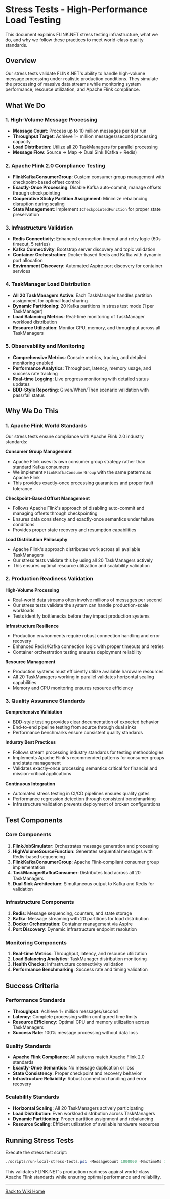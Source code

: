 # Stress Tests - High-Performance Load Testing

This document explains FLINK.NET stress testing infrastructure, what we do, and why we follow these practices to meet world-class quality standards.

## Overview

Our stress tests validate FLINK.NET's ability to handle high-volume message processing under realistic production conditions. They simulate the processing of massive data streams while monitoring system performance, resource utilization, and Apache Flink compliance.

## What We Do

### 1. High-Volume Message Processing
- **Message Count**: Process up to 10 million messages per test run
- **Throughput Target**: Achieve 1+ million messages/second processing capacity
- **Load Distribution**: Utilize all 20 TaskManagers for parallel processing
- **Message Flow**: Source → Map → Dual Sink (Kafka + Redis)

### 2. Apache Flink 2.0 Compliance Testing
- **FlinkKafkaConsumerGroup**: Custom consumer group management with checkpoint-based offset control
- **Exactly-Once Processing**: Disable Kafka auto-commit, manage offsets through checkpointing
- **Cooperative Sticky Partition Assignment**: Minimize rebalancing disruption during scaling
- **State Management**: Implement `ICheckpointedFunction` for proper state preservation

### 3. Infrastructure Validation
- **Redis Connectivity**: Enhanced connection timeout and retry logic (60s timeout, 5 retries)
- **Kafka Connectivity**: Bootstrap server discovery and topic validation
- **Container Orchestration**: Docker-based Redis and Kafka with dynamic port allocation
- **Environment Discovery**: Automated Aspire port discovery for container services

### 4. TaskManager Load Distribution
- **All 20 TaskManagers Active**: Each TaskManager handles partition assignment for optimal load sharing
- **Dynamic Partitioning**: 20 Kafka partitions in stress test mode (1 per TaskManager)
- **Load Balancing Metrics**: Real-time monitoring of TaskManager workload distribution
- **Resource Utilization**: Monitor CPU, memory, and throughput across all TaskManagers

### 5. Observability and Monitoring
- **Comprehensive Metrics**: Console metrics, tracing, and detailed monitoring enabled
- **Performance Analytics**: Throughput, latency, memory usage, and success rate tracking
- **Real-time Logging**: Live progress monitoring with detailed status updates
- **BDD-Style Reporting**: Given/When/Then scenario validation with pass/fail status

## Why We Do This

### 1. Apache Flink World Standards
Our stress tests ensure compliance with Apache Flink 2.0 industry standards:

**Consumer Group Management**
- Apache Flink uses its own consumer group strategy rather than standard Kafka consumers
- We implement `FlinkKafkaConsumerGroup` with the same patterns as Apache Flink
- This provides exactly-once processing guarantees and proper fault tolerance

**Checkpoint-Based Offset Management**
- Follows Apache Flink's approach of disabling auto-commit and managing offsets through checkpointing
- Ensures data consistency and exactly-once semantics under failure conditions
- Provides proper state recovery and resumption capabilities

**Load Distribution Philosophy**
- Apache Flink's approach distributes work across all available TaskManagers
- Our stress tests validate this by using all 20 TaskManagers actively
- This ensures optimal resource utilization and scalability validation

### 2. Production Readiness Validation

**High-Volume Processing**
- Real-world data streams often involve millions of messages per second
- Our stress tests validate the system can handle production-scale workloads
- Tests identify bottlenecks before they impact production systems

**Infrastructure Resilience**
- Production environments require robust connection handling and error recovery
- Enhanced Redis/Kafka connection logic with proper timeouts and retries
- Container orchestration testing ensures deployment reliability

**Resource Management**
- Production systems must efficiently utilize available hardware resources
- All 20 TaskManagers working in parallel validates horizontal scaling capabilities
- Memory and CPU monitoring ensures resource efficiency

### 3. Quality Assurance Standards

**Comprehensive Validation**
- BDD-style testing provides clear documentation of expected behavior
- End-to-end pipeline testing from source through dual sinks
- Performance benchmarks ensure consistent quality standards

**Industry Best Practices**
- Follows stream processing industry standards for testing methodologies
- Implements Apache Flink's recommended patterns for consumer groups and state management
- Validates exactly-once processing semantics critical for financial and mission-critical applications

**Continuous Integration**
- Automated stress testing in CI/CD pipelines ensures quality gates
- Performance regression detection through consistent benchmarking
- Infrastructure validation prevents deployment of broken configurations

## Test Components

### Core Components
1. **FlinkJobSimulator**: Orchestrates message generation and processing
2. **HighVolumeSourceFunction**: Generates sequential messages with Redis-based sequencing
3. **FlinkKafkaConsumerGroup**: Apache Flink-compliant consumer group implementation
4. **TaskManagerKafkaConsumer**: Distributes load across all 20 TaskManagers
5. **Dual Sink Architecture**: Simultaneous output to Kafka and Redis for validation

### Infrastructure Components
1. **Redis**: Message sequencing, counters, and state storage
2. **Kafka**: Message streaming with 20 partitions for load distribution
3. **Docker Orchestration**: Container management via Aspire
4. **Port Discovery**: Dynamic infrastructure endpoint resolution

### Monitoring Components
1. **Real-time Metrics**: Throughput, latency, and resource utilization
2. **Load Balancing Analytics**: TaskManager distribution monitoring
3. **Health Checks**: Infrastructure connectivity validation
4. **Performance Benchmarking**: Success rate and timing validation

## Success Criteria

### Performance Standards
- **Throughput**: Achieve 1+ million messages/second
- **Latency**: Complete processing within configured time limits
- **Resource Efficiency**: Optimal CPU and memory utilization across TaskManagers
- **Success Rate**: 100% message processing without data loss

### Quality Standards
- **Apache Flink Compliance**: All patterns match Apache Flink 2.0 standards
- **Exactly-Once Semantics**: No message duplication or loss
- **State Consistency**: Proper checkpoint and recovery behavior
- **Infrastructure Reliability**: Robust connection handling and error recovery

### Scalability Standards
- **Horizontal Scaling**: All 20 TaskManagers actively participating
- **Load Distribution**: Even workload distribution across TaskManagers
- **Dynamic Partitioning**: Proper partition assignment and rebalancing
- **Resource Scaling**: Efficient utilization of available hardware resources

## Running Stress Tests

Execute the stress test script:
```powershell
./scripts/run-local-stress-tests.ps1 -MessageCount 1000000 -MaxTimeMs 10000
```

This validates FLINK.NET's production readiness against world-class Apache Flink standards while ensuring optimal performance and reliability.

---
[Back to Wiki Home](Home.md)
